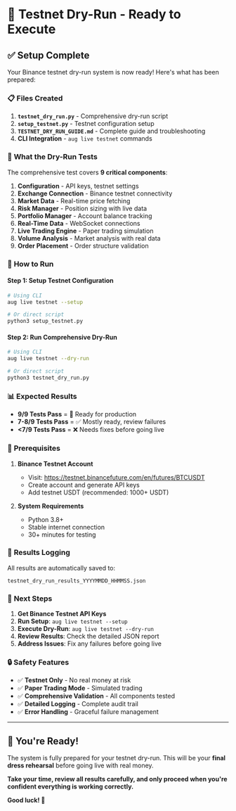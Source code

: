 # 🚀 Testnet Dry-Run - Ready to Execute

## ✅ **Setup Complete**

Your Binance testnet dry-run system is now ready! Here's what has been prepared:

### 📋 **Files Created**

1. **`testnet_dry_run.py`** - Comprehensive dry-run script
2. **`setup_testnet.py`** - Testnet configuration setup
3. **`TESTNET_DRY_RUN_GUIDE.md`** - Complete guide and troubleshooting
4. **CLI Integration** - `aug live testnet` commands

### 🎯 **What the Dry-Run Tests**

The comprehensive test covers **9 critical components**:

1. **Configuration** - API keys, testnet settings
2. **Exchange Connection** - Binance testnet connectivity
3. **Market Data** - Real-time price fetching
4. **Risk Manager** - Position sizing with live data
5. **Portfolio Manager** - Account balance tracking
6. **Real-Time Data** - WebSocket connections
7. **Live Trading Engine** - Paper trading simulation
8. **Volume Analysis** - Market analysis with real data
9. **Order Placement** - Order structure validation

### 🚀 **How to Run**

#### **Step 1: Setup Testnet Configuration**
```bash
# Using CLI
aug live testnet --setup

# Or direct script
python3 setup_testnet.py
```

#### **Step 2: Run Comprehensive Dry-Run**
```bash
# Using CLI
aug live testnet --dry-run

# Or direct script
python3 testnet_dry_run.py
```

### 📊 **Expected Results**

- **9/9 Tests Pass** = 🎉 Ready for production
- **7-8/9 Tests Pass** = ✅ Mostly ready, review failures
- **<7/9 Tests Pass** = ❌ Needs fixes before going live

### 🔧 **Prerequisites**

1. **Binance Testnet Account**
   - Visit: https://testnet.binancefuture.com/en/futures/BTCUSDT
   - Create account and generate API keys
   - Add testnet USDT (recommended: 1000+ USDT)

2. **System Requirements**
   - Python 3.8+
   - Stable internet connection
   - 30+ minutes for testing

### 📝 **Results Logging**

All results are automatically saved to:
```
testnet_dry_run_results_YYYYMMDD_HHMMSS.json
```

### 🎯 **Next Steps**

1. **Get Binance Testnet API Keys**
2. **Run Setup**: `aug live testnet --setup`
3. **Execute Dry-Run**: `aug live testnet --dry-run`
4. **Review Results**: Check the detailed JSON report
5. **Address Issues**: Fix any failures before going live

### 🔒 **Safety Features**

- ✅ **Testnet Only** - No real money at risk
- ✅ **Paper Trading Mode** - Simulated trading
- ✅ **Comprehensive Validation** - All components tested
- ✅ **Detailed Logging** - Complete audit trail
- ✅ **Error Handling** - Graceful failure management

---

## 🎉 **You're Ready!**

The system is fully prepared for your testnet dry-run. This will be your **final dress rehearsal** before going live with real money.

**Take your time, review all results carefully, and only proceed when you're confident everything is working correctly.**

**Good luck! 🚀**
